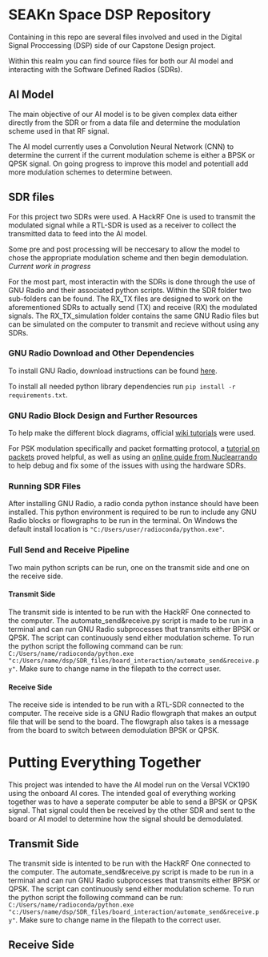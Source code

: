 # SEAKn Space DSP Repository

Containing in this repo are several files involved and used in the Digital Signal Proccessing (DSP) side of our Capstone Design project.

Within this realm you can find source files for both our AI model and interacting with the Software Defined Radios (SDRs).

## AI Model

The main objective of our AI model is to be given complex data either directly from the SDR or from a data file and determine the modulation scheme used in that RF signal. 

The AI model currently uses a Convolution Neural Network (CNN) to determine the current if the current modulation scheme is either a BPSK or QPSK signal. On going progress to improve this model and potentiall add more modulation schemes to determine between.  

## SDR files

For this project two SDRs were used. A HackRF One is used to transmit the modulated signal while a RTL-SDR is used as a receiver to collect the transmitted data to feed into the AI model. 

Some pre and post processing will be neccesary to allow the model to chose the appropriate modulation scheme and then begin demodulation. *Current work in progress*

For the most part, most interactin with the SDRs is done through the use of GNU Radio and their associated python scripts. Within the SDR folder two sub-folders can be found. The RX_TX files are designed to work on the aforementioned SDRs to actually send (TX) and receive (RX) the modulated signals. The RX_TX_simulation folder contains the same GNU Radio files but can be simulated on the computer to transmit and recieve without using any SDRs.

### GNU Radio Download and Other Dependencies

To install GNU Radio, download instructions can be found [here](https://wiki.gnuradio.org/index.php/InstallingGR).

To install all needed python library dependencies run `pip install -r requirements.txt`. 

### GNU Radio Block Design and Further Resources

To help make the different block diagrams, official [wiki tutorials](https://wiki.gnuradio.org/index.php?title=Tutorials) were used. 

For PSK modulation specifically and packet formatting protocol, a [tutorial on packets](https://wiki.gnuradio.org/index.php?title=File_transfer_using_Packet_and_BPSK) proved helpful, as well as using an [online guide from Nuclearrando](https://nuclearrambo.com/wordpress/transferring-a-text-file-over-the-air-with-limesdr-mini/) to help debug and fix some of the issues with using the hardware SDRs.

### Running SDR Files

After installing GNU Radio, a radio conda python instance should have been installed. This python environment is required to be run to include any GNU Radio blocks or flowgraphs to be run in the terminal. On Windows the default install location is `"C:/Users/user/radioconda/python.exe"`.

### Full Send and Receive Pipeline

Two main python scripts can be run, one on the transmit side and one on the receive side. 

#### Transmit Side

The transmit side is intented to be run with the HackRF One connected to the computer. The automate_send&receive.py script is made to be run in a terminal and can run GNU Radio subprocesses that transmits either BPSK or QPSK. The script can continuously send either modulation scheme. To run the python script the following command can be run: `C:/Users/name/radioconda/python.exe "c:/Users/name/dsp/SDR_files/board_interaction/automate_send&receive.py"`. Make sure to change name in the filepath to the correct user.

#### Receive Side

The receive side is intended to be run with a RTL-SDR connected to the computer. The receive side is a GNU Radio flowgraph that makes an output file that will be send to the board. The flowgraph also takes is a message from the board to switch between demodulation BPSK or QPSK.

# Putting Everything Together

This project was intended to have the AI model run on the Versal VCK190 using the onboard AI cores. The intended goal of everything working together was to have a seperate computer be able to send a BPSK or QPSK signal. That signal could then be received by the other SDR and sent to the board or AI model to determine how the signal should be demodulated. 

## Transmit Side

The transmit side is intented to be run with the HackRF One connected to the computer. The automate_send&receive.py script is made to be run in a terminal and can run GNU Radio subprocesses that transmits either BPSK or QPSK. The script can continuously send either modulation scheme. To run the python script the following command can be run: `C:/Users/name/radioconda/python.exe "c:/Users/name/dsp/SDR_files/board_interaction/automate_send&receive.py"`. Make sure to change name in the filepath to the correct user.

## Receive Side
